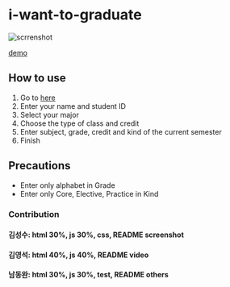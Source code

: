 # i-want-to-graduate
![scrrenshot](./screenshot.png)

[demo](https://youtu.be/p8_7woesPqI)

## How to use
1. Go to [here](https://kys00514.github.io/i-want-to-graduate/)
2. Enter your name and student ID
3. Select your major
4. Choose the type of class and credit
5. Enter subject, grade, credit and kind of the current semester
6. Finish

## Precautions
- Enter only alphabet in Grade
- Enter only Core, Elective, Practice in Kind


### Contribution
#### 김성수: html 30%, js 30%, css, README screenshot
#### 김영석: html 40%, js 40%, README video
#### 남동완: html 30%, js 30%, test, README others
